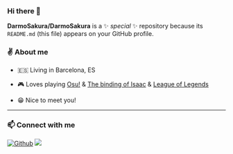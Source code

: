 ### Hi there 👋

**DarmoSakura/DarmoSakura** is a ✨ _special_ ✨ repository because its `README.md` (this file) appears on your GitHub profile.

<h3>✌️ About me</h3>

- 🇪🇸 Living in Barcelona, ES

- 🎮 Loves playing [Osu!](https://osu.ppy.sh/home) & [The binding of Isaac](https://bindingofisaacrebirth.fandom.com/wiki/Binding_of_Isaac:_Rebirth_Wiki) & [League of Legends](https://www.leagueoflegends.com/es-es/)
- 😁 Nice to meet you!

---

<h3>📫 Connect with me</h3>

<p>
  <a href="https://github.com/DarmoSakura" target="_blank"><img alt="Github" src="https://img.shields.io/badge/GitHub-%2312100E.svg?&style=for-the-badge&logo=Github&logoColor=white" /></a>  
    <a href="mailto:darioarevalomondelo@gmail.com"><img src="https://img.shields.io/badge/email-D14836.svg?style=for-the-badge&logo=GMail&logoColor=white"/></a>
</p>
